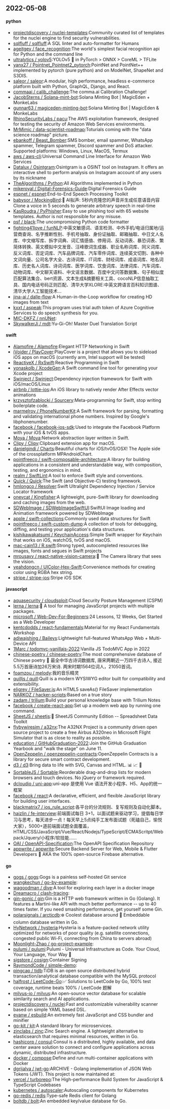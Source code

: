 ## 2022-05-08

#### python
* [projectdiscovery / nuclei-templates](https://github.com/projectdiscovery/nuclei-templates):Community curated list of templates for the nuclei engine to find security vulnerabilities.
* [sqlfluff / sqlfluff](https://github.com/sqlfluff/sqlfluff):A SQL linter and auto-formatter for Humans
* [ageitgey / face_recognition](https://github.com/ageitgey/face_recognition):The world's simplest facial recognition api for Python and the command line
* [ultralytics / yolov5](https://github.com/ultralytics/yolov5):YOLOv5
🚀
in PyTorch > ONNX > CoreML > TFLite
* [yanx27 / Pointnet_Pointnet2_pytorch](https://github.com/yanx27/Pointnet_Pointnet2_pytorch):PointNet and PointNet++ implemented by pytorch (pure python) and on ModelNet, ShapeNet and S3DIS.
* [saleor / saleor](https://github.com/saleor/saleor):A modular, high performance, headless e-commerce platform built with Python, GraphQL, Django, and React.
* [commaai / calib_challenge](https://github.com/commaai/calib_challenge):The comma.ai Calibration Challenge!
* [JacobSterns / Solana-mint-bot](https://github.com/JacobSterns/Solana-mint-bot):Solana Minting Bot | MagicEden + MonkeLabs
* [gunnar63 / magiceden-minting-bot](https://github.com/gunnar63/magiceden-minting-bot):Solana Minting Bot | MagicEden & MonkeLabs
* [RhinoSecurityLabs / pacu](https://github.com/RhinoSecurityLabs/pacu):The AWS exploitation framework, designed for testing the security of Amazon Web Services environments.
* [MrMimic / data-scientist-roadmap](https://github.com/MrMimic/data-scientist-roadmap):Toturials coming with the "data science roadmap" picture.
* [ebankoff / Beast_Bomber](https://github.com/ebankoff/Beast_Bomber):SMS bomber, email spammer, WhatsApp spammer, Telegram spammer, Discord spammer and DoS attacker. Supported platforms: Windows, Linux, MacOS, Termux
* [aws / aws-cli](https://github.com/aws/aws-cli):Universal Command Line Interface for Amazon Web Services
* [Datalux / Osintgram](https://github.com/Datalux/Osintgram):Osintgram is a OSINT tool on Instagram. It offers an interactive shell to perform analysis on Instagram account of any users by its nickname
* [TheAlgorithms / Python](https://github.com/TheAlgorithms/Python):All Algorithms implemented in Python
* [mikeroyal / Digital-Forensics-Guide](https://github.com/mikeroyal/Digital-Forensics-Guide):Digital Forensics Guide
* [espnet / espnet](https://github.com/espnet/espnet):End-to-End Speech Processing Toolkit
* [babysor / MockingBird](https://github.com/babysor/MockingBird):🚀
AI拟声: 5秒内克隆您的声音并生成任意语音内容 Clone a voice in 5 seconds to generate arbitrary speech in real-time
* [KasRoudra / PyPhisher](https://github.com/KasRoudra/PyPhisher):Easy to use phishing tool with 65 website templates. Author is not responsible for any misuse.
* [psf / black](https://github.com/psf/black):The uncompromising Python code formatter
* [fighting41love / funNLP](https://github.com/fighting41love/funNLP):中英文敏感词、语言检测、中外手机/电话归属地/运营商查询、名字推断性别、手机号抽取、身份证抽取、邮箱抽取、中日文人名库、中文缩写库、拆字词典、词汇情感值、停用词、反动词表、暴恐词表、繁简体转换、英文模拟中文发音、汪峰歌词生成器、职业名称词库、同义词库、反义词库、否定词库、汽车品牌词库、汽车零件词库、连续英文切割、各种中文词向量、公司名字大全、古诗词库、IT词库、财经词库、成语词库、地名词库、历史名人词库、诗词词库、医学词库、饮食词库、法律词库、汽车词库、动物词库、中文聊天语料、中文谣言数据、百度中文问答数据集、句子相似度匹配算法集合、bert资源、文本生成&摘要相关工具、cocoNLP信息抽取工具、国内电话号码正则匹配、清华大学XLORE:中英文跨语言百科知识图谱、清华大学人工智能技术…
* [jina-ai / dalle-flow](https://github.com/jina-ai/dalle-flow):A Human-in-the-Loop workflow for creating HD images from text
* [kxxt / aspeak](https://github.com/kxxt/aspeak):This program uses trial auth token of Azure Cognitive Services to do speech synthesis for you.
* [MIC-DKFZ / nnUNet](https://github.com/MIC-DKFZ/nnUNet):
* [SkywalkerJi / mdt](https://github.com/SkywalkerJi/mdt):Yu-Gi-Oh! Master Duel Translation Script

#### swift
* [Alamofire / Alamofire](https://github.com/Alamofire/Alamofire):Elegant HTTP Networking in Swift
* [iVoider / PlayCover](https://github.com/iVoider/PlayCover):PlayCover is a project that allows you to sideload iOS apps on macOS (currently arm, Intel support will be tested)
* [ReactiveX / RxSwift](https://github.com/ReactiveX/RxSwift):Reactive Programming in Swift
* [yonaskolb / XcodeGen](https://github.com/yonaskolb/XcodeGen):A Swift command line tool for generating your Xcode project
* [Swinject / Swinject](https://github.com/Swinject/Swinject):Dependency injection framework for Swift with iOS/macOS/Linux
* [airbnb / lottie-ios](https://github.com/airbnb/lottie-ios):An iOS library to natively render After Effects vector animations
* [krzysztofzablocki / Sourcery](https://github.com/krzysztofzablocki/Sourcery):Meta-programming for Swift, stop writing boilerplate code.
* [marmelroy / PhoneNumberKit](https://github.com/marmelroy/PhoneNumberKit):A Swift framework for parsing, formatting and validating international phone numbers. Inspired by Google's libphonenumber.
* [facebook / facebook-ios-sdk](https://github.com/facebook/facebook-ios-sdk):Used to integrate the Facebook Platform with your iOS & tvOS apps.
* [Moya / Moya](https://github.com/Moya/Moya):Network abstraction layer written in Swift.
* [Clipy / Clipy](https://github.com/Clipy/Clipy):Clipboard extension app for macOS.
* [danielgindi / Charts](https://github.com/danielgindi/Charts):Beautiful charts for iOS/tvOS/OSX! The Apple side of the crossplatform MPAndroidChart.
* [pointfreeco / swift-composable-architecture](https://github.com/pointfreeco/swift-composable-architecture):A library for building applications in a consistent and understandable way, with composition, testing, and ergonomics in mind.
* [realm / SwiftLint](https://github.com/realm/SwiftLint):A tool to enforce Swift style and conventions.
* [Quick / Quick](https://github.com/Quick/Quick):The Swift (and Objective-C) testing framework.
* [hmlongco / Resolver](https://github.com/hmlongco/Resolver):Swift Ultralight Dependency Injection / Service Locator framework
* [onevcat / Kingfisher](https://github.com/onevcat/Kingfisher):A lightweight, pure-Swift library for downloading and caching images from the web.
* [SDWebImage / SDWebImageSwiftUI](https://github.com/SDWebImage/SDWebImageSwiftUI):SwiftUI Image loading and Animation framework powered by SDWebImage
* [apple / swift-collections](https://github.com/apple/swift-collections):Commonly used data structures for Swift
* [pointfreeco / swift-custom-dump](https://github.com/pointfreeco/swift-custom-dump):A collection of tools for debugging, diffing, and testing your application's data structures.
* [kishikawakatsumi / KeychainAccess](https://github.com/kishikawakatsumi/KeychainAccess):Simple Swift wrapper for Keychain that works on iOS, watchOS, tvOS and macOS.
* [mac-cain13 / R.swift](https://github.com/mac-cain13/R.swift):Strong typed, autocompleted resources like images, fonts and segues in Swift projects
* [mrousavy / react-native-vision-camera](https://github.com/mrousavy/react-native-vision-camera):📸
The Camera library that sees the vision.
* [yeahdongcn / UIColor-Hex-Swift](https://github.com/yeahdongcn/UIColor-Hex-Swift):Convenience methods for creating color using RGBA hex string.
* [stripe / stripe-ios](https://github.com/stripe/stripe-ios):Stripe iOS SDK

#### javascript
* [aquasecurity / cloudsploit](https://github.com/aquasecurity/cloudsploit):Cloud Security Posture Management (CSPM)
* [lerna / lerna](https://github.com/lerna/lerna):🐉
A tool for managing JavaScript projects with multiple packages.
* [microsoft / Web-Dev-For-Beginners](https://github.com/microsoft/Web-Dev-For-Beginners):24 Lessons, 12 Weeks, Get Started as a Web Developer
* [kentcdodds / react-fundamentals](https://github.com/kentcdodds/react-fundamentals):Material for my React Fundamentals Workshop
* [adiwajshing / Baileys](https://github.com/adiwajshing/Baileys):Lightweight full-featured WhatsApp Web + Multi-Device API
* [1Marc / todomvc-vanillajs-2022](https://github.com/1Marc/todomvc-vanillajs-2022):Vanilla JS TodoMVC App in 2022
* [chinese-poetry / chinese-poetry](https://github.com/chinese-poetry/chinese-poetry):The most comprehensive database of Chinese poetry
🧶
最全中华古诗词数据库, 唐宋两朝近一万四千古诗人, 接近5.5万首唐诗加26万宋诗. 两宋时期1564位词人，21050首词。
* [foamzou / melody](https://github.com/foamzou/melody):我的音乐精灵
* [quilljs / quill](https://github.com/quilljs/quill):Quill is a modern WYSIWYG editor built for compatibility and extensibility.
* [eligrey / FileSaver.js](https://github.com/eligrey/FileSaver.js):An HTML5 saveAs() FileSaver implementation
* [NARKOZ / hacker-scripts](https://github.com/NARKOZ/hacker-scripts):Based on a true story
* [zadam / trilium](https://github.com/zadam/trilium):Build your personal knowledge base with Trilium Notes
* [facebook / create-react-app](https://github.com/facebook/create-react-app):Set up a modern web app by running one command.
* [SheetJS / sheetjs](https://github.com/SheetJS/sheetjs):📗
SheetJS Community Edition -- Spreadsheet Data Toolkit
* [flybywiresim / a32nx](https://github.com/flybywiresim/a32nx):The A32NX Project is a community driven open source project to create a free Airbus A320neo in Microsoft Flight Simulator that is as close to reality as possible.
* [education / GitHubGraduation-2022](https://github.com/education/GitHubGraduation-2022):Join the GitHub Graduation Yearbook and "walk the stage" on June 11.
* [OpenZeppelin / openzeppelin-contracts](https://github.com/OpenZeppelin/openzeppelin-contracts):OpenZeppelin Contracts is a library for secure smart contract development.
* [d3 / d3](https://github.com/d3/d3):Bring data to life with SVG, Canvas and HTML.
📊
📈
🎉
* [SortableJS / Sortable](https://github.com/SortableJS/Sortable):Reorderable drag-and-drop lists for modern browsers and touch devices. No jQuery or framework required.
* [dcloudio / uni-app](https://github.com/dcloudio/uni-app):uni-app 是使用 Vue 语法开发小程序、H5、App的统一框架
* [facebook / react](https://github.com/facebook/react):A declarative, efficient, and flexible JavaScript library for building user interfaces.
* [blackmatrix7 / ios_rule_script](https://github.com/blackmatrix7/ios_rule_script):各平台的分流规则、复写规则及自动化脚本。
* [haizlin / fe-interview](https://github.com/haizlin/fe-interview):前端面试每日 3+1，以面试题来驱动学习，提倡每日学习与思考，每天进步一点！每天早上5点纯手工发布面试题（死磕自己，愉悦大家），5000+道前端面试题全面覆盖，HTML/CSS/JavaScript/Vue/React/Nodejs/TypeScript/ECMAScritpt/Webpack/Jquery/小程序/软技能……
* [OAI / OpenAPI-Specification](https://github.com/OAI/OpenAPI-Specification):The OpenAPI Specification Repository
* [appwrite / appwrite](https://github.com/appwrite/appwrite):Secure Backend Server for Web, Mobile & Flutter Developers
🚀
AKA the 100% open-source Firebase alternative.

#### go
* [gogs / gogs](https://github.com/gogs/gogs):Gogs is a painless self-hosted Git service
* [wangkechun / go-by-example](https://github.com/wangkechun/go-by-example):
* [wagoodman / dive](https://github.com/wagoodman/dive):A tool for exploring each layer in a docker image
* [Dreamacro / clash-tracing](https://github.com/Dreamacro/clash-tracing):
* [gin-gonic / gin](https://github.com/gin-gonic/gin):Gin is a HTTP web framework written in Go (Golang). It features a Martini-like API with much better performance -- up to 40 times faster. If you need smashing performance, get yourself some Gin.
* [polarsignals / arcticdb](https://github.com/polarsignals/arcticdb):❄️
Coolest database around
🧊
Embeddable column database written in Go.
* [HyNetwork / hysteria](https://github.com/HyNetwork/hysteria):Hysteria is a feature-packed network utility optimized for networks of poor quality (e.g. satellite connections, congested public Wi-Fi, connecting from China to servers abroad)
* [Moonlight-Zhao / go-project-example](https://github.com/Moonlight-Zhao/go-project-example):
* [pulumi / pulumi](https://github.com/pulumi/pulumi):Pulumi - Universal Infrastructure as Code. Your Cloud, Your Language, Your Way
🚀
* [sigstore / cosign](https://github.com/sigstore/cosign):Container Signing
* [RaymondCode / simple-demo](https://github.com/RaymondCode/simple-demo):
* [pingcap / tidb](https://github.com/pingcap/tidb):TiDB is an open source distributed hybrid transaction/analytical database compatible with the MySQL protocol
* [halfrost / LeetCode-Go](https://github.com/halfrost/LeetCode-Go):✅
Solutions to LeetCode by Go, 100% test coverage, runtime beats 100% / LeetCode 题解
* [milvus-io / milvus](https://github.com/milvus-io/milvus):An open-source vector database for scalable similarity search and AI applications.
* [projectdiscovery / nuclei](https://github.com/projectdiscovery/nuclei):Fast and customizable vulnerability scanner based on simple YAML based DSL.
* [evanw / esbuild](https://github.com/evanw/esbuild):An extremely fast JavaScript and CSS bundler and minifier
* [go-kit / kit](https://github.com/go-kit/kit):A standard library for microservices.
* [zinclabs / zinc](https://github.com/zinclabs/zinc):Zinc Search engine. A lightweight alternative to elasticsearch that requires minimal resources, written in Go.
* [hashicorp / consul](https://github.com/hashicorp/consul):Consul is a distributed, highly available, and data center aware solution to connect and configure applications across dynamic, distributed infrastructure.
* [docker / compose](https://github.com/docker/compose):Define and run multi-container applications with Docker
* [dgrijalva / jwt-go](https://github.com/dgrijalva/jwt-go):ARCHIVE - Golang implementation of JSON Web Tokens (JWT). This project is now maintained at:
* [vercel / turborepo](https://github.com/vercel/turborepo):The High-performance Build System for JavaScript & TypeScript Codebases
* [kubernetes / autoscaler](https://github.com/kubernetes/autoscaler):Autoscaling components for Kubernetes
* [go-redis / redis](https://github.com/go-redis/redis):Type-safe Redis client for Golang
* [boltdb / bolt](https://github.com/boltdb/bolt):An embedded key/value database for Go.

